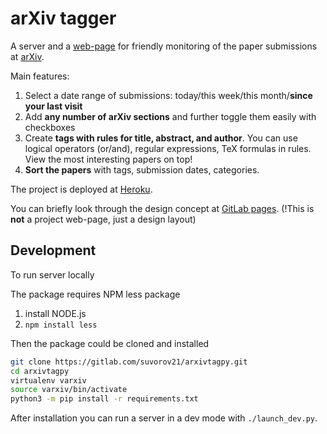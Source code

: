 # arXiv tagger
A server and a [web-page](https://arxivtag.herokuapp.com/) for friendly monitoring of the paper submissions at [arXiv](https://arxiv.org/).

Main features:
1. Select a date range of submissions: today/this week/this month/**since your last visit**
2. Add **any number of arXiv sections** and further toggle them easily with checkboxes
3. Create **tags with rules for title, abstract, and author**. You can use logical operators (or/and), regular expressions, TeX formulas in rules. View the most interesting papers on top!
4. **Sort the papers** with tags, submission dates, categories.

The project is deployed at [Heroku](https://arxivtag.herokuapp.com/).

You can briefly look through the design concept at [GitLab pages](https://suvorov21.gitlab.io/arXivTag/). (!This is **not** a project web-page, just a design layout)

## Development
To run server locally

The package requires NPM less package

1. install NODE.js
2. `npm install less`

Then the package could be cloned and installed

```bash
git clone https://gitlab.com/suvorov21/arxivtagpy.git
cd arxivtagpy
virtualenv varxiv
source varxiv/bin/activate
python3 -m pip install -r requirements.txt
```

After installation you can run a server in a dev mode with `./launch_dev.py`.

